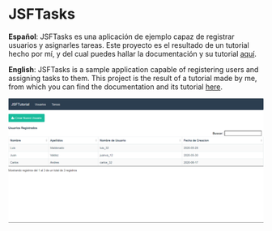 # JSFTasks

**Español**: JSFTasks es una aplicación de ejemplo capaz de registrar usuarios y asignarles tareas. 
Este proyecto es el resultado de un tutorial hecho por mí, y del cual puedes hallar la documentación y su tutorial [aquí](https://medium.com/@devtony101/tutorial-java-web-jsf-hibernate-bootsfaces-f671e10ef52a).

**English**: JSFTasks is a sample application capable of registering users and assigning tasks to them.
This project is the result of a tutorial made by me, from which you can find the documentation and its tutorial [here](https://medium.com/@devtony101/tutorial-java-web-jsf-hibernate-bootsfaces-f671e10ef52a).

![Banner](https://github.com/DevTony101/JSFTasks/blob/master/banner.png)
